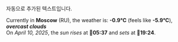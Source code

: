 
자동으로 추가된 텍스트입니다.

<!--START_SECTION:weather:moscow-->
Currently in **Moscow** (RU), the weather is: **-0.9°C** (feels like **-5.9°C**), ***overcast clouds***<br/>
On *April 10, 2025*, the *sun rises* at 🌅**05:37** and *sets* at 🌇**19:24**.
<!--END_SECTION:weather-->
